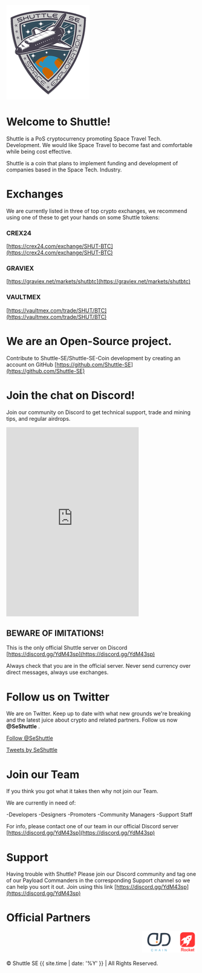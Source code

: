 ![Shuttle](/img/shu_logo-C-03-200x.png)


# Welcome to Shuttle!


Shuttle is a PoS cryptocurrency promoting Space Travel Tech. Development. We would like Space Travel to become fast and comfortable while being cost effective.

Shuttle is a coin that plans to implement funding and development of companies based in the Space Tech. Industry.


# Exchanges


We are currently listed in three of top crypto exchanges, we recommend using one of these to get your hands on some Shuttle tokens:

### CREX24

[https://crex24.com/exchange/SHUT-BTC](https://crex24.com/exchange/SHUT-BTC)


### GRAVIEX

[https://graviex.net/markets/shutbtc](https://graviex.net/markets/shutbtc)


### VAULTMEX

[https://vaultmex.com/trade/SHUT/BTC](https://vaultmex.com/trade/SHUT/BTC)



# We are an Open-Source project.


Contribute to Shuttle-SE/Shuttle-SE-Coin development by creating an account on GitHub [https://github.com/Shuttle-SE](https://github.com/Shuttle-SE)


# Join the chat on Discord!


Join our community on Discord to get technical support, trade and mining tips, and regular airdrops.

<iframe src="https://discordapp.com/widget?id=520628368194928642&theme=dark" width="350" height="500" allowtransparency="true" frameborder="0"></iframe>

## BEWARE OF IMITATIONS!

This is the only official Shuttle server on Discord [https://discord.gg/YdM43sp](https://discord.gg/YdM43sp)

Always check that you are in the official server. Never send currency over direct messages, always use exchanges.


# Follow us on Twitter


We are on Twitter. Keep up to date with what new grounds we're breaking and the latest juice about crypto and related partners. Follow us now **@SeShuttle** .


<a href="https://twitter.com/SeShuttle?ref_src=twsrc%5Etfw" class="twitter-follow-button" data-size="large" data-show-screen-name="false" data-show-count="false">Follow @SeShuttle</a><script async src="https://platform.twitter.com/widgets.js" charset="utf-8"></script>

<a class="twitter-timeline" data-width="400" data-height="600" data-theme="dark" data-link-color="#199" href="https://twitter.com/SeShuttle?ref_src=twsrc%5Etfw">Tweets by SeShuttle</a> <script async src="https://platform.twitter.com/widgets.js" charset="utf-8"></script>


# Join our Team


If you think you got what it takes then why not join our Team.

We are currently in need of:

-Developers
-Designers
-Promoters
-Community Managers
-Support Staff

For info, please contact one of our team in our official Discord server [https://discord.gg/YdM43sp](https://discord.gg/YdM43sp)


# Support


Having trouble with Shuttle? Please join our Discord community and tag one of our Payload Commanders in the corresponding Support channel so we can help you sort it out. Join using this link [https://discord.gg/YdM43sp](https://discord.gg/YdM43sp)


# Official Partners


<marquee behavior="scroll" direction="left">
<img src="/img/scrolling-banner.png" width="" height="" alt="DD-Chain | Rocket | CFCC">
</marquee>





<p>&copy; Shuttle SE {{ site.time | date: '%Y' }} | All Rights Reserved. </p>
